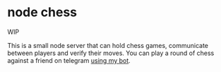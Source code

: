 # node chess

WIP

This is a small node server that can hold chess games, communicate between players and verify their moves. You can play a round of chess against a friend on telegram [using my bot](https://games.nikl.me/bot?game=chess).